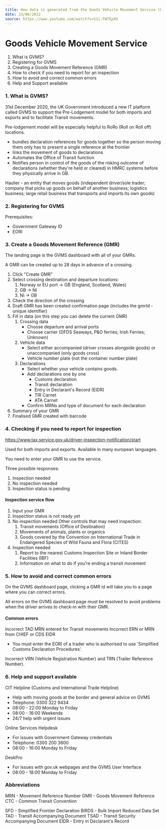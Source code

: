 ```yaml
---
title: How data is generated from the Goods Vehicle Movement Service (GVMS)
date: 23/06/2022
source: https://www.youtube.com/watch?v=S1i-FW7EpXU
---
```

# Goods Vehicle Movement Service

1. What is GVMS?
2. Registering for GVMS
3. Creating a Goods Movement Reference (GMR)
4. How to check if you need to report for an inspection
5. How to avoid and correct common errors
6. Help and Support available

### 1. What is GVMS?

31st December 2020, the UK Government introduced a new IT platform called GVMS to support the Pre-Lodgement model for both imports and exports and to facilitate Transit movements.

Pre-lodgement model will be especially helpful to RoRo (Roll on Roll off) locations.

- bundles declaration references for goods together so the person moving them only has to present a single reference at the frontier
- links the movement of goods to declarations
- Automates the Office of Transit function
- Notifies person in control of the goods of the risking outcome of declarations (whether they're held or cleared) in HMRC systems before they physically arrive in GB.


Haulier - an entity that moves goods (independent driver/sole trader; company that picks up goods on behalf of another business; logistics business; large retail business that transports and imports its own goods)

### 2. Registering for GVMS

Prerequisites:
- Government Gateway ID
- EORI

### 3. Create a Goods Movement Reference (GMR)

The landing page is the GVMS dashboard with all of your GMRs.

A GMR can be created up to 28 days in advance of a crossing.

1. Click "Create GMR"
2. Select crossing destination and departure locations:
   1. Norway or EU port -> GB (England, Scotland, Wales)
   2. GB -> NI
   3. NI -> GB
3. Check the direction of the crossing
4. Draft GMR has been created confirmation page (includes the gmrId - unique identifier)
5. Fill in data (on this step you can delete the current GMR)
   1. Crossing data
      - Choose departure and arrival ports
      - Choose carrier (DFDS Seaways, P&O ferries; Irish Ferries; Unknown)
   2. Vehicle data
      - Select either accompanied (driver crosses alongside goods) or unaccompanied (only goods cross)
      - Vehicle number plate (not the container number plate)
   3. Declarations
      - Select whether your vehicle contains goods.
      - Add declarations one by one
        - Customs declaration
        - Transit declaration
        - Entry in Declarant's Record (EIDR)
        - TIR Carnet
        - ATA Carnet
      - Confirm MRNs and type of document for each declaration
6. Summary of your GMR
7. Finalised GMR created with barcode


### 4. Checking if you need to report for inspection

<https://www.tax.service.gov.uk/driver-inspection-notification/start>

Used for both imports and exports.
Available in many european languages.

You need to enter your GMR to use the service.

Three possible responses:
1. Inspection needed
2. No inspection needed
3. Inspection status is pending

#### Inspection service flow

1. Input your GMR
2. Inspection status is not ready yet
3. No inspection needed
   Other controls that may need inspection:
   1. Transit movements (Office of Destination)
   2. Movements of animals, plants or organics
   3. Goods covered by the Convention on International Trade in Endangered Species of Wild Fauna and Flora (CITES)
4. Inspection needed
   1. Report to the nearest Customs Inspection Site or Inland Border Facilities (IBF)
   2. Information on what to do if you're ending a transit movement

### 5. How to avoid and correct common errors

On the GVMS dashboard page, clicking a GMR id will take you to a page where you can correct errors.

All errors on the GVMS dashboard page must be resolved to avoid problems when the driver arrives to check-in with their GMR.

#### Common errors

Incorrect TAD MRN entered for Transit movements
Incorrect ERN or MRN from CHIEF or CDS
EIDR  
- You must enter the EORI of a trader who is authorised to use 'Simplified Customs Declaration Procedures'.

Incorrect VRN (Vehicle Registration Number) and TRN (Trailer Reference Number).

### 6. Help and support available

CIT Helpline (Customs and International Trade Helpline)
- Help with moving goods at the border and general advice on GVMS
- Telephone: 0300 322 9434
- 08:00 - 22:00 Monday to Friday
- 08:00 - 16:00 Weekends
- 24/7 help with urgent issues

Online Services Helpdesk
- For issues with Government Gateway credentials
- Telephone: 0300 200 3600
- 08:00 - 16:00 Monday to Friday

DeskPro
- For issues with gov.uk webpages and the GVMS User Interface
- 08:00 - 18:00 Monday to Friday

### Abbreviations

MRN - Movement Reference Number
GMR - Goods Movement Reference
CTC - Common Transit Convention

SFD - Simplified Frontier Declaration
BIRDS - Bulk Import Reduced Data Set
TAD - Transit Accompanying Document
TSAD - Transit Security Accompanying Document
EIDR - Entry in Declarant's Record


